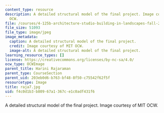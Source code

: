 ```yaml
---
content_type: resource
description: A detailed structural model of the final project. Image courtesy of MIT
  OCW.
file: /courses/4-125b-architecture-studio-building-in-landscapes-fall-2005/f4c0d1b3b80967a1367ce1c0adf431f6_raja7.jpg
file_size: 51093
file_type: image/jpeg
image_metadata:
  caption: A detailed structural model of the final project.
  credit: Image courtesy of MIT OCW.
  image-alt: A detailed structural model of the final project.
learning_resource_types: []
license: https://creativecommons.org/licenses/by-nc-sa/4.0/
ocw_type: OCWImage
parent_title: Harini Rajaraman
parent_type: CourseSection
parent_uid: 203eb0d6-b763-bf48-8f50-c75542f62f5f
resourcetype: Image
title: raja7.jpg
uid: f4c0d1b3-b809-67a1-367c-e1c0adf431f6
---
```

A detailed structural model of the final project. Image courtesy of MIT OCW.